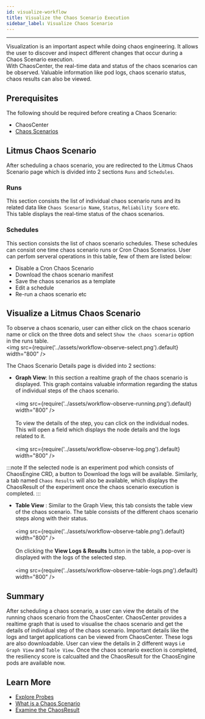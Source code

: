 ```yaml
---
id: visualize-workflow
title: Visualize the Chaos Scenario Execution
sidebar_label: Visualize Chaos Scenario
---
```


---

Visualization is an important aspect while doing chaos engineering. It allows the user to discover and inspect different changes that occur during a Chaos Scenario execution. <br/>
With ChaosCenter, the real-time data and status of the chaos scenarios can be observed. Valuable information like pod logs, chaos scenario status, chaos results can also be viewed.

## Prerequisites

The following should be required before creating a Chaos Scenario:

- ChaosCenter
- [Chaos Scenarios](chaos-workflow.md)

## Litmus Chaos Scenario

After scheduling a chaos scenario, you are redirected to the Litmus Chaos Scenario page which is divided into 2 sections `Runs` and `Schedules`.

### Runs

This section consists the list of individual chaos scenario
runs and its related data like `Chaos Scenario Name`, `Status`, `Reliability Score` etc. <br/>
This table displays the real-time status of the chaos scenarios.

### Schedules

This section consists the list of chaos scenario schedules.
These schedules can consist one time chaos scenario runs or Cron Chaos Scenarios. User can perfom serveral operations in this table, few of them are listed below:

- Disable a Cron Chaos Scenario
- Download the chaos scenario manifest
- Save the chaos scenarios as a template
- Edit a schedule
- Re-run a chaos scenario etc

## Visualize a Litmus Chaos Scenario

To observe a chaos scenario, user can either click on the chaos scenario name or click on the three dots and select `Show the chaos scenario` option in the runs table.<br/>
<img src={require('../assets/workflow-observe-select.png').default} width="800" />

The Chaos Scenario Details page is divided into 2 sections:

- **Graph View**: In this section a realtime graph of the chaos scenario is displayed. This graph contains valuable information regarding the status of individual steps of the chaos scenario.<br/><br/>
  <img src={require('../assets/workflow-observe-running.png').default} width="800" /><br/><br/>
  To view the details of the step, you can click on the individual nodes. This will open a field which displays the node details and the logs related to it.
  <br/><br/>
  <img src={require('../assets/workflow-observe-log.png').default} width="800" />

:::note
If the selected node is an experiment pod which consists of ChaosEngine CRD, a button to Download the logs will be available. Similarly, a tab named `Chaos Results` will also be available, which displays the ChaosResult of the experiment once the chaos scenario execution is completed.
:::

- **Table View** : Similar to the Graph View, this tab consists the table view of the chaos scenario. The table consists of the different chaos scenario steps along with their status. <br/><br/>
  <img src={require('../assets/workflow-observe-table.png').default} width="800" />
  <br/><br/>
  On clicking the <b>View Logs & Results</b> button in the table, a pop-over is displayed with the logs of the selected step. <br/><br/>
  <img src={require('../assets/workflow-observe-table-logs.png').default} width="800" />

## Summary

After scheduling a chaos scenario, a user can view the details of the running chaos scenario from the ChaosCenter. ChaosCenter provides a realtime graph that is used to visualise the chaos scenario and get the details of individual step of the chaos scenario. Important details like the logs and target applications can be viewed from ChaosCenter. These logs are also downloadable. User can view the details in 2 different ways i.e `Graph View` and `Table View`. Once the chaos scenario exection is completed, the resiliency score is calcualted and the ChaosResult for the ChaosEngine pods are available now.

## Learn More

- [Explore Probes](probes.md)
- [What is a Chaos Scenario](chaos-workflow.md)
- [Examine the ChaosResult](chaos-result.md)
